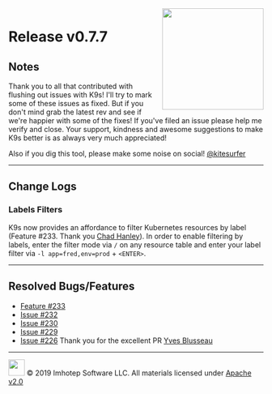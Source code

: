 <img src="https://raw.githubusercontent.com/Ya-hwon/k9s/master/assets/k9s_small.png" align="right" width="200" height="auto"/>

# Release v0.7.7

## Notes

Thank you to all that contributed with flushing out issues with K9s! I'll try to mark some of these issues as fixed. But if you don't mind grab the latest rev and see if we're happier with some of the fixes! If you've filed an issue please help me verify and close. Your support, kindness and awesome suggestions to make K9s better is as always very much appreciated!

Also if you dig this tool, please make some noise on social! [@kitesurfer](https://twitter.com/kitesurfer)

---

## Change Logs

### Labels Filters

K9s now provides an affordance to filter Kubernetes resources by label (Feature #233. Thank you [Chad Hanley](https://github.com/cchanley2003)). In order to enable filtering by labels, enter the filter mode via `/` on any resource table and enter your label filter via `-l app=fred,env=prod` + `<ENTER>`.

---

## Resolved Bugs/Features

+ [Feature #233](https://github.com/Ya-hwon/k9s/issues/233)
+ [Issue #232](https://github.com/Ya-hwon/k9s/issues/232)
+ [Issue #230](https://github.com/Ya-hwon/k9s/issues/230)
+ [Issue #229](https://github.com/Ya-hwon/k9s/issues/229)
+ [Issue #226](https://github.com/Ya-hwon/k9s/issues/226) Thank you for the excellent PR [Yves Blusseau](https://github.com/JrCs)

---

<img src="https://raw.githubusercontent.com/Ya-hwon/k9s/master/assets/imhotep_logo.png" width="32" height="auto"/> © 2019 Imhotep Software LLC. All materials licensed under [Apache v2.0](http://www.apache.org/licenses/LICENSE-2.0)
